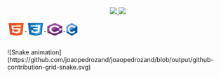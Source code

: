 <div align="center">
  <a href="https://github.com/joaopedrozand/">
  <img height="160em" src="https://github-readme-stats.vercel.app/api?username=joaopedrozand&show_icons=true&theme=dracula&include_all_commits=true&count_private=true"/>
  <img height="160em" src="https://github-readme-stats.vercel.app/api/top-langs/?username=joaopedrozand&layout=compact&langs_count=7&theme=dracula"/>
</div>
<div style="display: inline_block"><br>
  <img align="center" alt="HTML" height="30" width="40" src="https://raw.githubusercontent.com/devicons/devicon/master/icons/html5/html5-original.svg">
  <img align="center" alt="CSS" height="30" width="40" src="https://raw.githubusercontent.com/devicons/devicon/master/icons/css3/css3-original.svg">
  <img align="center" alt="Csharp" height="30" width="40" src="https://raw.githubusercontent.com/devicons/devicon/master/icons/csharp/csharp-original.svg">
  <img align="center" alt="c" height="30" widht="40" src="https://raw.githubusercontent.com/devicons/devicon/master/icons/c/c-original.svg">
</div></a>
  
  ##
 
<div> 
  ![Snake animation](https://github.com/joaopedrozand/joaopedrozand/blob/output/github-contribution-grid-snake.svg)
 
</div>
